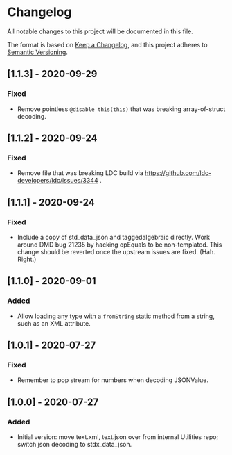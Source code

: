 # Changelog
All notable changes to this project will be documented in this file.

The format is based on [Keep a Changelog](https://keepachangelog.com/en/1.0.0/),
and this project adheres to [Semantic Versioning](https://semver.org/spec/v2.0.0.html).

## [1.1.3] - 2020-09-29
### Fixed
- Remove pointless `@disable this(this)` that was breaking array-of-struct decoding.

## [1.1.2] - 2020-09-24
### Fixed
- Remove file that was breaking LDC build via https://github.com/ldc-developers/ldc/issues/3344 .

## [1.1.1] - 2020-09-24
### Fixed
- Include a copy of std_data_json and taggedalgebraic directly. Work around DMD bug 21235 by hacking opEquals
  to be non-templated.
  This change should be reverted once the upstream issues are fixed. (Hah. Right.)

## [1.1.0] - 2020-09-01
### Added
- Allow loading any type with a `fromString` static method from a string, such as an XML attribute.

## [1.0.1] - 2020-07-27
### Fixed
- Remember to pop stream for numbers when decoding JSONValue.

## [1.0.0] - 2020-07-27
### Added
- Initial version: move text.xml, text.json over from internal Utilities repo; switch json decoding to stdx_data_json.
